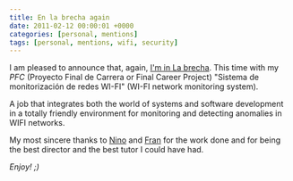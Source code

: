 ```yaml
---
title: En la brecha again
date: 2011-02-12 00:00:01 +0000
categories: [personal, mentions]
tags: [personal, mentions, wifi, security]
---
```


I am pleased to announce that, again, [I'm in La brecha](http://psi-udc.blogspot.com/2011/02/bloqueos-internet-que-hacemos.html).
This time with my _PFC_ (Proyecto Final de Carrera or Final Career Project) "Sistema de monitorización de redes WI-FI" (WI-FI network monitoring system).

A job that integrates both the world of systems and software development in a totally friendly environment for monitoring and detecting anomalies in WIFI networks.

My most sincere thanks to [Nino](linkedin.com/in/antonino-santos-del-riego-8b6975108) and [Fran](linkedin.com/in/francisco-javier-novoa-de-manuel-62517b29) for the work done and for being the best director and the best tutor I could have had.

_Enjoy! ;)_
